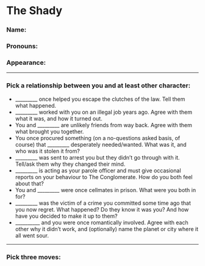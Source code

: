 # The Shady
### Name:  
### Pronouns:  
### Appearance:   

---

### Pick a relationship between you and at least other character:
- _________ once helped you escape the clutches of the law. Tell them what happened. 
- _________ worked with you on an illegal job years ago. Agree with them what it was, and how it turned out.
- You and _________ are unlikely friends from way back. Agree with them what brought you together.
- You once procured something (on a no-questions asked basis, of course) that _________ desperately needed/wanted. What was it, and who was it stolen it from?
- _________ was sent to arrest you but they didn’t go through with it. Tell/ask them why they changed their mind.
- _________ is acting as your parole officer and must give occasional reports on your behaviour to The Conglomerate. How do you both feel about that?
- You and _________ were once cellmates in prison. What were you both in for?
- _________ was the victim of a crime you committed some time ago that you now regret. What happened? Do they know it was you? And how have you decided to make it up to them?
- __________ and you were once romantically involved.  Agree with each other why it didn’t work, and (optionally) name the planet or city where it all went sour.

---

### Pick three moves:

